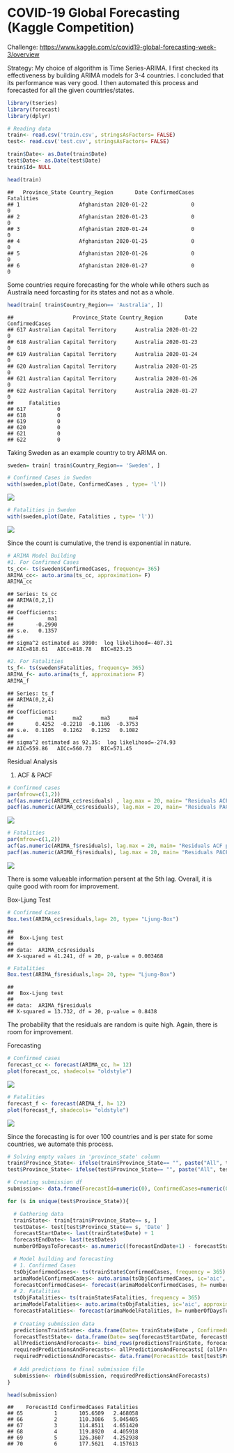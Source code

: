 COVID-19 Global Forecasting (Kaggle Competition)
================

Challenge:
<https://www.kaggle.com/c/covid19-global-forecasting-week-3/overview>

Strategy: My choice of algorithm is Time Series-ARIMA. I first checked
its effectiveness by building ARIMA models for 3-4 countries. I
concluded that its performance was very good. I then automated this
process and forecasted for all the given countries/states.

``` r
library(tseries)
library(forecast)
library(dplyr)

# Reading data
train<- read.csv('train.csv', stringsAsFactors= FALSE)
test<- read.csv('test.csv', stringsAsFactors= FALSE)

train$Date<- as.Date(train$Date)
test$Date<- as.Date(test$Date)
train$Id= NULL

head(train)
```

    ##   Province_State Country_Region       Date ConfirmedCases Fatalities
    ## 1                   Afghanistan 2020-01-22              0          0
    ## 2                   Afghanistan 2020-01-23              0          0
    ## 3                   Afghanistan 2020-01-24              0          0
    ## 4                   Afghanistan 2020-01-25              0          0
    ## 5                   Afghanistan 2020-01-26              0          0
    ## 6                   Afghanistan 2020-01-27              0          0

Some countries require forecasting for the whole while others such as
Austraila need forcasting for its states and not as a
    whole.

``` r
head(train[ train$Country_Region== 'Australia', ])
```

    ##                   Province_State Country_Region       Date ConfirmedCases
    ## 617 Australian Capital Territory      Australia 2020-01-22              0
    ## 618 Australian Capital Territory      Australia 2020-01-23              0
    ## 619 Australian Capital Territory      Australia 2020-01-24              0
    ## 620 Australian Capital Territory      Australia 2020-01-25              0
    ## 621 Australian Capital Territory      Australia 2020-01-26              0
    ## 622 Australian Capital Territory      Australia 2020-01-27              0
    ##     Fatalities
    ## 617          0
    ## 618          0
    ## 619          0
    ## 620          0
    ## 621          0
    ## 622          0

Taking Sweden as an example country to try ARIMA on.

``` r
sweden= train[ train$Country_Region== 'Sweden', ]

# Confirmed Cases in Sweden
with(sweden,plot(Date, ConfirmedCases , type= 'l'))
```

![](README_files/figure-gfm/unnamed-chunk-3-1.png)<!-- -->

``` r
# Fatalities in Sweden
with(sweden,plot(Date, Fatalities , type= 'l'))
```

![](README_files/figure-gfm/unnamed-chunk-4-1.png)<!-- -->

Since the count is cumulative, the trend is exponential in nature.

``` r
# ARIMA Model Building
#1. For Confirmed Cases
ts_cc<- ts(sweden$ConfirmedCases, frequency= 365)
ARIMA_cc<- auto.arima(ts_cc, approximation= F) 
ARIMA_cc
```

    ## Series: ts_cc 
    ## ARIMA(0,2,1) 
    ## 
    ## Coefficients:
    ##           ma1
    ##       -0.2990
    ## s.e.   0.1357
    ## 
    ## sigma^2 estimated as 3090:  log likelihood=-407.31
    ## AIC=818.61   AICc=818.78   BIC=823.25

``` r
#2. For Fatalities
ts_f<- ts(sweden$Fatalities, frequency= 365)
ARIMA_f<- auto.arima(ts_f, approximation= F) 
ARIMA_f
```

    ## Series: ts_f 
    ## ARIMA(0,2,4) 
    ## 
    ## Coefficients:
    ##          ma1      ma2      ma3      ma4
    ##       0.4252  -0.2218  -0.1186  -0.3753
    ## s.e.  0.1105   0.1262   0.1252   0.1082
    ## 
    ## sigma^2 estimated as 92.35:  log likelihood=-274.93
    ## AIC=559.86   AICc=560.73   BIC=571.45

Residual Analysis

1.  ACF & PACF

<!-- end list -->

``` r
# Confirmed cases
par(mfrow=c(1,2)) 
acf(as.numeric(ARIMA_cc$residuals) , lag.max = 20, main= "Residuals ACF plot") 
pacf(as.numeric(ARIMA_cc$residuals), lag.max = 20, main= "Residuals PACF plot")
```

![](README_files/figure-gfm/unnamed-chunk-7-1.png)<!-- -->

``` r
# Fatalities
par(mfrow=c(1,2)) 
acf(as.numeric(ARIMA_f$residuals), lag.max = 20, main= "Residuals ACF plot") 
pacf(as.numeric(ARIMA_f$residuals), lag.max = 20, main= "Residuals PACF plot")
```

![](README_files/figure-gfm/unnamed-chunk-8-1.png)<!-- -->

There is some valueable information persent at the 5th lag. Overall, it
is quite good with room for improvement.

Box-Ljung Test

``` r
# Confirmed Cases
Box.test(ARIMA_cc$residuals,lag= 20, type= "Ljung-Box")
```

    ## 
    ##  Box-Ljung test
    ## 
    ## data:  ARIMA_cc$residuals
    ## X-squared = 41.241, df = 20, p-value = 0.003468

``` r
# Fatalities
Box.test(ARIMA_f$residuals,lag= 20, type= "Ljung-Box")
```

    ## 
    ##  Box-Ljung test
    ## 
    ## data:  ARIMA_f$residuals
    ## X-squared = 13.732, df = 20, p-value = 0.8438

The probability that the residuals are random is quite high. Again,
there is room for improvement.

Forecasting

``` r
# Confirmed cases
forecast_cc <- forecast(ARIMA_cc, h= 12)
plot(forecast_cc, shadecols= "oldstyle")
```

![](README_files/figure-gfm/unnamed-chunk-11-1.png)<!-- -->

``` r
# Fatalities
forecast_f <- forecast(ARIMA_f, h= 12)
plot(forecast_f, shadecols= "oldstyle")
```

![](README_files/figure-gfm/unnamed-chunk-12-1.png)<!-- -->

Since the forecasting is for over 100 countries and is per state for
some countries, we automate this process.

``` r
# Solving empty values in 'province_state' column
train$Province_State<- ifelse(train$Province_State== "", paste("All", train$Country_Region ), train$Province_State)
test$Province_State<- ifelse(test$Province_State== "", paste("All", test$Country_Region ), test$Province_State)

# Creating submission df
submission<- data.frame(ForecastId=numeric(0), ConfirmedCases=numeric(0),Fatalities=numeric(0))

for (s in unique(test$Province_State)){

  # Gathering data
  trainState<- train[train$Province_State== s, ]
  testDates<- test[test$Province_State== s, 'Date' ]
  forecastStartDate<- last(trainState$Date) + 1
  forecastEndDate<- last(testDates)
  numberOfDaysToForecast<- as.numeric((forecastEndDate+1) - forecastStartDate)

  # Model building and forecasting
  # 1. Confirmed Cases
  tsObjConfirmedCases<- ts(trainState$ConfirmedCases, frequency = 365)
  arimaModelConfirmedCases<- auto.arima(tsObjConfirmedCases, ic='aic', approximation = F) 
  forecastConfirmedCases<- forecast(arimaModelConfirmedCases, h= numberOfDaysToForecast)
  # 2. Fatalities
  tsObjFatalities<- ts(trainState$Fatalities, frequency = 365)
  arimaModelFatalities<- auto.arima(tsObjFatalities, ic='aic', approximation = F) 
  forecastFatalities<- forecast(arimaModelFatalities, h= numberOfDaysToForecast)
  
  # Creating submission data
  predictionsTrainState<- data.frame(Date= trainState$Date , ConfirmedCases= fitted(arimaModelConfirmedCases), Fatalities= fitted(arimaModelFatalities)) 
  forecastTestState<- data.frame(Date= seq(forecastStartDate, forecastEndDate, by="days") , ConfirmedCases= forecastConfirmedCases$mean, Fatalities= forecastFatalities$mean) 
  allPredictionsAndForecasts<- bind_rows(predictionsTrainState, forecastTestState)
  requiredPredictionsAndForecasts<- allPredictionsAndForecasts[ (allPredictionsAndForecasts$Date >= first(testDates)) & (allPredictionsAndForecasts$Date<= last(testDates)), c('ConfirmedCases', 'Fatalities') ]
  requiredPredictionsAndForecasts<- data.frame(ForecastId= test[test$Province_State== s, 'ForecastId' ], requiredPredictionsAndForecasts) 
  
  # Add predictions to final submission file
  submission<- rbind(submission, requiredPredictionsAndForecasts)
}
```

``` r
head(submission)
```

    ##    ForecastId ConfirmedCases Fatalities
    ## 65          1       105.6509   2.468058
    ## 66          2       110.3086   5.045405
    ## 67          3       114.8511   4.651420
    ## 68          4       119.8920   4.405918
    ## 69          5       126.3607   4.252938
    ## 70          6       177.5621   4.157613
